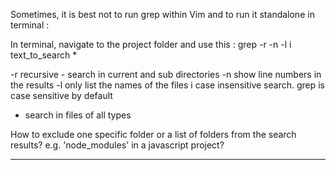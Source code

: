 Sometimes, it is best not to run grep within Vim and to run it standalone in terminal :

In terminal, navigate to the project folder and use this : grep -r -n -l i text_to_search *

-r recursive - search in current and sub directories
-n show line numbers in the results
-l only list the names of the files
i case insensitive search. grep is case sensitive by default
* search in files of all types

How to exclude one specific folder or a list of folders from the search results? e.g. 'node_modules' in a javascript project?

---------------------------------------------------------------------------

